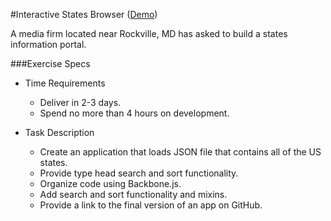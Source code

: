 #Interactive States Browser (<a href = "https://radiant-shore-8023.herokuapp.com/" target = "_blank">Demo</a>)

A media firm located near Rockville, MD has asked to build a states
information portal.

###Exercise Specs

* Time Requirements
  - Deliver in 2-3 days.
  - Spend no more than 4 hours on development.
  
* Task Description 
  - Create an application that loads JSON file that contains all of the US states. 
  - Provide type head search and sort functionality. 
  - Organize code using Backbone.js.
  - Add search and sort functionality and mixins. 
  - Provide a link to the final version of an app on GitHub.